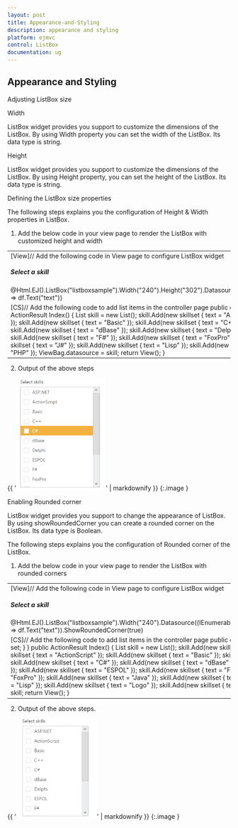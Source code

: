 ```yaml
---
layout: post
title: Appearance-and-Styling
description: appearance and styling
platform: ejmvc
control: ListBox
documentation: ug
---
```


## Appearance and Styling

Adjusting ListBox size

Width

ListBox widget provides you support to customize the dimensions of the ListBox. By using Width property you can set the width of the ListBox. Its data type is string.

Height

ListBox widget provides you support to customize the dimensions of the ListBox. By using Height property, you can set the height of the ListBox. Its data type is string.

Defining the ListBox size properties

The following steps explains you the configuration of Height & Width properties in ListBox.

1. Add the below code in your view page to render the ListBox with customized height and width



<table>
<tr>
<td>
[View]// Add the following code in View page to configure ListBox widget<div id="control">    <h5 class="ctrllabel">        Select a skill    </h5>    @Html.EJ().ListBox("listboxsample").Width("240").Height("302").Datasource((IEnumerable<ug_listbox.controllers.skillset>)ViewBag.datasource).ListBoxFields(df    => df.Text("text"))</div></td></tr>
<tr>
<td>
[CS]// Add the following code to add list items in the controller page        public class skillset        {            public string text { get; set; }        }        public ActionResult Index()        {            List<skillset> skill = new List<skillset>();            skill.Add(new skillset { text = "ASP.NET" });            skill.Add(new skillset { text = "ActionScript" });            skill.Add(new skillset { text = "Basic" });            skill.Add(new skillset { text = "C++" });            skill.Add(new skillset { text = "C#" });            skill.Add(new skillset { text = "dBase" });            skill.Add(new skillset { text = "Delphi" });            skill.Add(new skillset { text = "ESPOL" });            skill.Add(new skillset { text = "F#" });            skill.Add(new skillset { text = "FoxPro" });            skill.Add(new skillset { text = "Java" });            skill.Add(new skillset { text = "J#" });            skill.Add(new skillset { text = "Lisp" });            skill.Add(new skillset { text = "Logo" });            skill.Add(new skillset { text = "PHP" });            ViewBag.datasource = skill;            return View();        }</td></tr>
</table>




2. Output of the above steps


{{ '![](Appearance-and-Styling_images/Appearance-and-Styling_img1.png)' | markdownify }}
{:.image }


Enabling Rounded corner

ListBox widget provides you support to change the appearance of ListBox. By using showRoundedCorner you can create a rounded corner on the ListBox. Its data type is Boolean.

The following steps explains you the configuration of Rounded corner of the ListBox.

1. Add the below code in your view page to render the ListBox with rounded corners



<table>
<tr>
<td>
[View]// Add the following code in View page to configure ListBox widget<div id="control">    <h5 class="ctrllabel">        Select a skill    </h5>    @Html.EJ().ListBox("listboxsample").Width("240").Datasource((IEnumerable<ug_listbox.controllers.skillset>)ViewBag.datasource).ListBoxFields(df => df.Text("text")).ShowRoundedCorner(true)</div></td></tr>
<tr>
<td>
[CS]// Add the following code to add list items in the controller page        public class skillset        {            public string text { get; set; }        }        public ActionResult Index()        {            List<skillset> skill = new List<skillset>();            skill.Add(new skillset { text = "ASP.NET" });            skill.Add(new skillset { text = "ActionScript" });            skill.Add(new skillset { text = "Basic" });            skill.Add(new skillset { text = "C++" });            skill.Add(new skillset { text = "C#" });            skill.Add(new skillset { text = "dBase" });            skill.Add(new skillset { text = "Delphi" });            skill.Add(new skillset { text = "ESPOL" });            skill.Add(new skillset { text = "F#" });            skill.Add(new skillset { text = "FoxPro" });            skill.Add(new skillset { text = "Java" });            skill.Add(new skillset { text = "J#" });            skill.Add(new skillset { text = "Lisp" });            skill.Add(new skillset { text = "Logo" });            skill.Add(new skillset { text = "PHP" });            ViewBag.datasource = skill;            return View();        }</td></tr>
</table>




2. Output of the above steps.


{{ '![](Appearance-and-Styling_images/Appearance-and-Styling_img2.png)' | markdownify }}
{:.image }


